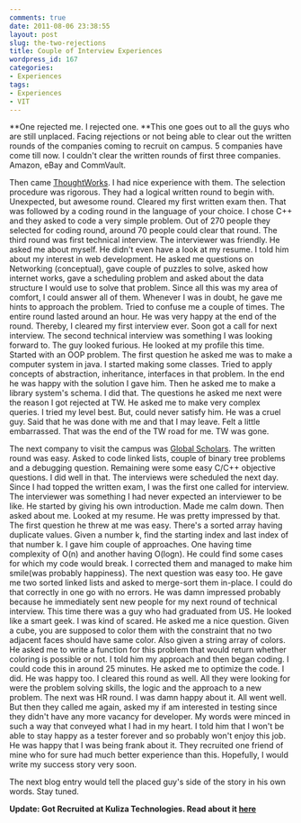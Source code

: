 ```yaml
---
comments: true
date: 2011-08-06 23:38:55
layout: post
slug: the-two-rejections
title: Couple of Interview Experiences
wordpress_id: 167
categories:
- Experiences
tags:
- Experiences
- VIT
---
```


**One rejected me. I rejected one. **This one goes out to all the guys who are still unplaced. Facing rejections or not being able to clear out the written rounds of the companies coming to recruit on campus. 5 companies have come till now. I couldn't clear the written rounds of first three companies. Amazon, eBay and CommVault.

Then came [ThoughtWorks](http://www.thoughtworks.com/). I had nice experience with them. The selection procedure was rigorous. They had a logical written round to begin with. Unexpected, but awesome round. Cleared my first written exam then. That was followed by a coding round in the language of your choice. I chose C++ and they asked to code a very simple problem. Out of 270 people they selected for coding round, around 70 people could clear that round. The third round was first technical interview. The interviewer was friendly. He asked me about myself. He didn't even have a look at my resume. I told him about my interest in web development. He asked me questions on Networking (conceptual), gave couple of puzzles to solve, asked how internet works, gave a scheduling problem and asked about the data structure I would use to solve that problem. Since all this was my area of comfort, I could answer all of them. Whenever I was in doubt, he gave me hints to approach the problem. Tried to confuse me a couple of times. The entire round lasted around an hour. He was very happy at the end of the round. Thereby, I cleared my first interview ever. Soon got a call for next interview.
The second technical interview was something I was looking forward to. The guy looked furious. He looked at my profile this time. Started with an OOP problem. The first question he asked me was to make a computer system in java. I started making some classes. Tried to apply concepts of abstraction, inheritance, interfaces in that problem. In the end he was happy with the solution I gave him. Then he asked me to make a library system's schema. I did that. The questions he asked me next were the reason I got rejected at TW. He asked me to make very complex queries. I tried my level best. But, could never satisfy him. He was a cruel guy. Said that he was done with me and that I may leave. Felt a little embarrassed. That was the end of the TW road for me. TW was gone.

The next company to visit the campus was [Global Scholars](http://www.globalscholar.com/). The written round was easy. Asked to code linked lists, couple of binary tree problems and a debugging question. Remaining were some easy C/C++ objective questions. I did well in that. The interviews were scheduled the next day.
Since I had topped the written exam, I was the first one called for interview. The interviewer was something I had never expected an interviewer to be like. He started by giving his own introduction. Made me calm down. Then asked about me. Looked at my resume. He was pretty impressed by that. The first question he threw at me was easy. There's a sorted array having duplicate values. Given a number k, find the starting index and last index of that number k. I gave him couple of approaches. One having time complexity of O(n) and another having O(logn). He could find some cases for which my code would break. I corrected them and managed to make him smile(was probably happiness). The next question was easy too. He gave me two sorted linked lists and asked to merge-sort them in-place. I could do that correctly in one go with no errors. He was damn impressed probably because he immediately sent new people for my next round of technical interview. This time there was a guy who had graduated from US. He looked like a smart geek. I was kind of scared. He asked me a nice question. Given a cube, you are supposed to color them with the constraint that no two adjacent faces should have same color. Also given a string array of colors. He asked me to write a function for this problem that would return whether coloring is possible or not. I told him my approach and then began coding. I could code this in around 25 minutes. He asked me to optimize the code. I did. He was happy too. I cleared this round as well. All they were looking for were the problem solving skills, the logic and the approach to a new problem. The next was HR round. I was damn happy about it. All went well. But then they called me again, asked my if am interested in testing since they didn't have any more vacancy for developer. My words were minced in such a way that conveyed what I had in my heart. I told him that I won't be able to stay happy as a tester forever and so probably won't enjoy this job. He was happy that I was being frank about it. They recruited one friend of mine who for sure had much better experience than this. Hopefully, I would write my success story very soon.

The next blog entry would tell the placed guy's side of the story in his own words. Stay tuned.

**Update: Got Recruited at Kuliza Technologies. Read about it [here](http://www.aakashgoel.com/2011/11/17/working-already-at-kuliza-technologies/)**
